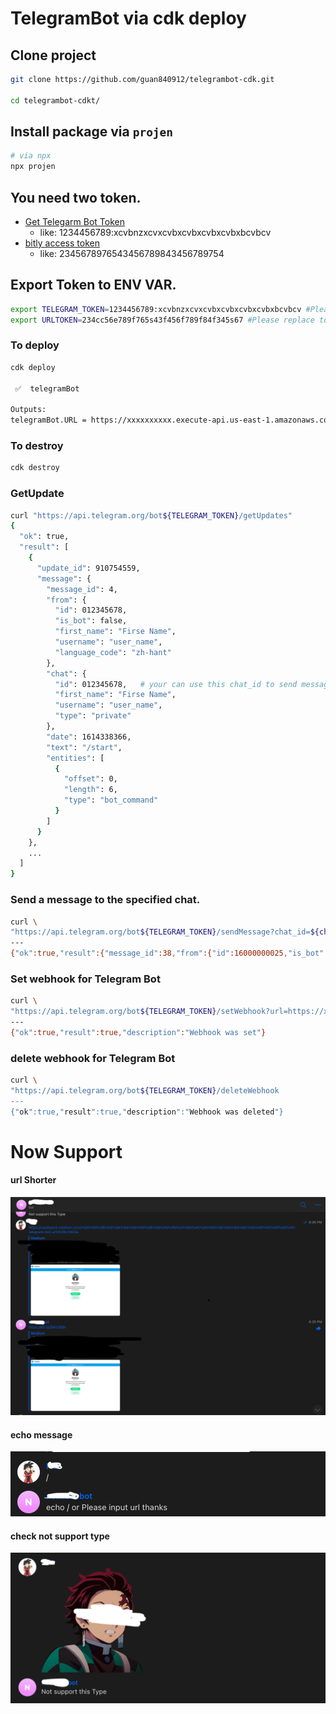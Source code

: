 # TelegramBot via cdk deploy

## Clone project
```bash
git clone https://github.com/guan840912/telegrambot-cdk.git

cd telegrambot-cdkt/

```

## Install package via `projen`
```bash
# via npx
npx projen

```

## You need two token.
- [Get Telegarm Bot Token](https://core.telegram.org/bots)
  - like: 1234456789:xcvbnzxcvxcvbxcvbxcvbxcvbxbcvbcv
- [bitly access token](https://dev.bitly.com/docs/getting-started/authentication)
  - like: 2345678976543456789843456789754 

## Export Token to ENV VAR.
```bash
export TELEGRAM_TOKEN=1234456789:xcvbnzxcvxcvbxcvbxcvbxcvbxbcvbcv #Please replace to yours.
export URLTOKEN=234cc56e789f765s43f456f789f84f345s67 #Please replace to yours.
```

### To deploy
```bash
cdk deploy

 ✅  telegramBot

Outputs:
telegramBot.URL = https://xxxxxxxxxx.execute-api.us-east-1.amazonaws.com/
```

### To destroy
```bash
cdk destroy
```


### GetUpdate 
```bash
curl "https://api.telegram.org/bot${TELEGRAM_TOKEN}/getUpdates"
{
  "ok": true,
  "result": [
    {
      "update_id": 910754559,
      "message": {
        "message_id": 4,
        "from": {
          "id": 012345678,
          "is_bot": false,
          "first_name": "Firse Name",
          "username": "user_name",
          "language_code": "zh-hant"
        },
        "chat": {
          "id": 012345678,   # your can use this chat_id to send message to user.
          "first_name": "Firse Name",
          "username": "user_name",
          "type": "private"
        },
        "date": 1614338366,
        "text": "/start",
        "entities": [
          {
            "offset": 0,
            "length": 6,
            "type": "bot_command"
          }
        ]
      }
    },
    ...
  ]
}
```


### Send a message to the specified chat.
```bash
curl \
"https://api.telegram.org/bot${TELEGRAM_TOKEN}/sendMessage?chat_id=${chat_id}&text=hello"
---
{"ok":true,"result":{"message_id":38,"from":{"id":16000000025,"is_bot":true,"first_name":"....bot","username":"....bot"},"chat":{"id":012345678,"first_name":"First","username":"user_name","type":"private"},"date":1614417963,"text":"hello"}}(venv)
```

### Set webhook for Telegram Bot
```bash
curl \
"https://api.telegram.org/bot${TELEGRAM_TOKEN}/setWebhook?url=https://xxxxxxxxxx.execute-api.us-east-1.amazonaws.com/hook"
---
{"ok":true,"result":true,"description":"Webhook was set"}
```

### delete webhook for Telegram Bot
```bash
curl \
"https://api.telegram.org/bot${TELEGRAM_TOKEN}/deleteWebhook
---
{"ok":true,"result":true,"description":"Webhook was deleted"}
```


# Now Support 
#### url Shorter
![](./pics/url.png)

#### echo message
![](./pics/echo.png)

#### check not support type
![](./pics/notsupport.png)